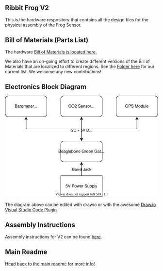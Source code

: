 ## Ribbit Frog V2
This is the hardware respository that contains all the design files for the physical assembly of the Frog Sensor.

## Bill of Materials (Parts List)

The hardware [Bill of Materials is located here.](ribbit_network_frog_sensor_bom.csv)

We also have an on-going effort to create different versions of the Bill of Materials that  are localized to different regions. See the [Folder here](international_boms) for our current list. We welcome any new contributions!

## Electronics Block Diagram
![Block Diagram](frog_sensor.drawio.svg)

The diagram above can be edited with drawio or with the awesome [Draw.io Visual Studio Code Plugin](https://marketplace.visualstudio.com/items?itemName=hediet.vscode-drawio)

## Assembly Instructions
Assembly instructions for V2 can be found [here](assembly-instructions/0-start-here.md).

## Main Readme
[Head back to the main readme for more info!](https://github.com/Ribbit-Network/ribbit-network-sensor)

